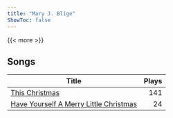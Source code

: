 ```yaml
---
title: "Mary J. Blige"
ShowToc: false
---
```


{{< more >}}

## Songs
Title | Plays 
----- | -----: 
[This Christmas](/songs/this-christmas) | 141
[Have Yourself A Merry Little Christmas](/songs/have-yourself-a-merry-little-christmas) | 24

